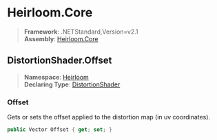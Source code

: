 # Heirloom.Core

> **Framework**: .NETStandard,Version=v2.1  
> **Assembly**: [Heirloom.Core][0]  

## DistortionShader.Offset

> **Namespace**: [Heirloom][0]  
> **Declaring Type**: [DistortionShader][1]  

### Offset

Gets or sets the offset applied to the distortion map (in uv coordinates).

```cs
public Vector Offset { get; set; }
```

[0]: ../../../Heirloom.Core.md
[1]: ../DistortionShader.md
